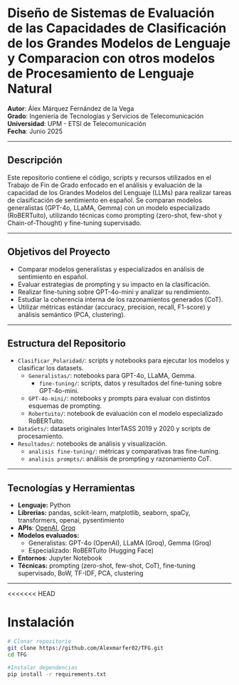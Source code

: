 # Diseño de Sistemas de Evaluación de las Capacidades de Clasificación de los Grandes Modelos de Lenguaje y Comparacion con otros modelos de Procesamiento de Lenguaje Natural

**Autor**: Álex Márquez Fernández de la Vega  
**Grado**: Ingeniería de Tecnologías y Servicios de Telecomunicación  
**Universidad**: UPM - ETSI de Telecomunicación  
**Fecha**: Junio 2025

---

## Descripción

Este repositorio contiene el código, scripts y recursos utilizados en el Trabajo de Fin de Grado enfocado en el análisis y evaluación de la capacidad de los Grandes Modelos del Lenguaje (LLMs) para realizar tareas de clasificación de sentimiento en español. Se comparan modelos generalistas (GPT-4o, LLaMA, Gemma) con un modelo especializado (RoBERTuito), utilizando técnicas como prompting (zero-shot, few-shot y Chain-of-Thought) y fine-tuning supervisado.

---

## Objetivos del Proyecto

- Comparar modelos generalistas y especializados en análisis de sentimiento en español.
- Evaluar estrategias de prompting y su impacto en la clasificación.
- Realizar fine-tuning sobre GPT-4o-mini y analizar su rendimiento.
- Estudiar la coherencia interna de los razonamientos generados (CoT).
- Utilizar métricas estándar (accuracy, precision, recall, F1-score) y análisis semántico (PCA, clustering).

---

## Estructura del Repositorio

- `Clasificar_Polaridad/`: scripts y notebooks para ejecutar los modelos y clasificar los datasets.
  - `Generalistas/`: notebooks para GPT-4o, LLaMA, Gemma.
    - `fine-tuning/`: scripts, datos y resultados del fine-tuning sobre GPT-4o-mini.
  - `GPT-4o-mini/`: notebooks y prompts para evaluar con distintos esquemas de prompting.
  - `Robertuito/`: notebook de evaluación con el modelo especializado RoBERTuito.
- `DataSets/`: datasets originales InterTASS 2019 y 2020 y scripts de procesamiento.
- `Resultados/`: notebooks de análisis y visualización.
  - `analisis fine-tuning/`: métricas y comparativas tras fine-tuning.
  - `analisis prompts/`: análisis de prompting y razonamiento CoT.

---

## Tecnologías y Herramientas

- **Lenguaje:** Python
- **Librerías:** pandas, scikit-learn, matplotlib, seaborn, spaCy, transformers, openai, pysentimiento
- **APIs**: [OpenAI](https://platform.openai.com/), [Groq](https://console.groq.com/)
- **Modelos evaluados:**
  - Generalistas: GPT-4o (OpenAI), LLaMA (Groq), Gemma (Groq)
  - Especializado: RoBERTuito (Hugging Face)
- **Entornos**: Jupyter Notebook
- **Técnicas:** prompting (zero-shot, few-shot, CoT), fine-tuning supervisado, BoW, TF-IDF, PCA, clustering

---
<<<<<<< HEAD

# Instalación

```bash
# Clonar repositorio
git clone https://github.com/Alexmarfer02/TFG.git
cd TFG

#Instalar dependencias
pip install -r requirements.txt
```





